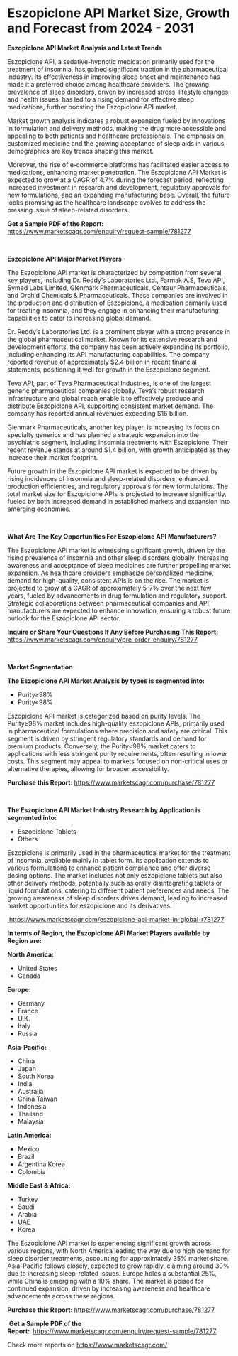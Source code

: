 <p><h1>Eszopiclone API Market Size, Growth and Forecast from 2024 - 2031</h1></p><p><strong>Eszopiclone API Market Analysis and Latest Trends</strong></p>
<p><p>Eszopiclone API, a sedative-hypnotic medication primarily used for the treatment of insomnia, has gained significant traction in the pharmaceutical industry. Its effectiveness in improving sleep onset and maintenance has made it a preferred choice among healthcare providers. The growing prevalence of sleep disorders, driven by increased stress, lifestyle changes, and health issues, has led to a rising demand for effective sleep medications, further boosting the Eszopiclone API market.</p><p>Market growth analysis indicates a robust expansion fueled by innovations in formulation and delivery methods, making the drug more accessible and appealing to both patients and healthcare professionals. The emphasis on customized medicine and the growing acceptance of sleep aids in various demographics are key trends shaping this market.</p><p>Moreover, the rise of e-commerce platforms has facilitated easier access to medications, enhancing market penetration. The Eszopiclone API Market is expected to grow at a CAGR of 4.7% during the forecast period, reflecting increased investment in research and development, regulatory approvals for new formulations, and an expanding manufacturing base. Overall, the future looks promising as the healthcare landscape evolves to address the pressing issue of sleep-related disorders.</p></p>
<p><strong>Get a Sample PDF of the Report:&nbsp;</strong> <a href="https://www.marketscagr.com/enquiry/request-sample/781277?utm_campaign=1949&utm_medium=2&utm_source=Github&utm_content=ia&utm_term=30122024&utm_id=eszopiclone-api">https://www.marketscagr.com/enquiry/request-sample/781277</a></p>
<p>&nbsp;</p>
<p><strong>Eszopiclone API Major Market Players</strong></p>
<p><p>The Eszopiclone API market is characterized by competition from several key players, including Dr. Reddy’s Laboratories Ltd., Farmak A.S, Teva API, Symed Labs Limited, Glenmark Pharmaceuticals, Centaur Pharmaceuticals, and Orchid Chemicals & Pharmaceuticals. These companies are involved in the production and distribution of Eszopiclone, a medication primarily used for treating insomnia, and they engage in enhancing their manufacturing capabilities to cater to increasing global demand.</p><p>Dr. Reddy’s Laboratories Ltd. is a prominent player with a strong presence in the global pharmaceutical market. Known for its extensive research and development efforts, the company has been actively expanding its portfolio, including enhancing its API manufacturing capabilities. The company reported revenue of approximately $2.4 billion in recent financial statements, positioning it well for growth in the Eszopiclone segment.</p><p>Teva API, part of Teva Pharmaceutical Industries, is one of the largest generic pharmaceutical companies globally. Teva’s robust research infrastructure and global reach enable it to effectively produce and distribute Eszopiclone API, supporting consistent market demand. The company has reported annual revenues exceeding $16 billion.</p><p>Glenmark Pharmaceuticals, another key player, is increasing its focus on specialty generics and has planned a strategic expansion into the psychiatric segment, including insomnia treatments with Eszopiclone. Their recent revenue stands at around $1.4 billion, with growth anticipated as they increase their market footprint.</p><p>Future growth in the Eszopiclone API market is expected to be driven by rising incidences of insomnia and sleep-related disorders, enhanced production efficiencies, and regulatory approvals for new formulations. The total market size for Eszopiclone APIs is projected to increase significantly, fueled by both increased demand in established markets and expansion into emerging economies.</p></p>
<p>&nbsp;</p>
<p><strong>What Are The Key Opportunities For Eszopiclone API Manufacturers?</strong></p>
<p><p>The Eszopiclone API market is witnessing significant growth, driven by the rising prevalence of insomnia and other sleep disorders globally. Increasing awareness and acceptance of sleep medicines are further propelling market expansion. As healthcare providers emphasize personalized medicine, demand for high-quality, consistent APIs is on the rise. The market is projected to grow at a CAGR of approximately 5-7% over the next few years, fueled by advancements in drug formulation and regulatory support. Strategic collaborations between pharmaceutical companies and API manufacturers are expected to enhance innovation, ensuring a robust future outlook for the Eszopiclone API sector.</p></p>
<p><strong>Inquire or Share Your Questions If Any Before Purchasing This Report:</strong> <a href="https://www.marketscagr.com/enquiry/pre-order-enquiry/781277?utm_campaign=1949&utm_medium=2&utm_source=Github&utm_content=ia&utm_term=30122024&utm_id=eszopiclone-api">https://www.marketscagr.com/enquiry/pre-order-enquiry/781277</a></p>
<p>&nbsp;</p>
<p><strong>Market Segmentation</strong></p>
<p><strong>The Eszopiclone API Market Analysis by types is segmented into:</strong></p>
<p><ul><li>Purity≥98%</li><li>Purity<98%</li></ul></p>
<p><p>Eszopiclone API market is categorized based on purity levels. The Purity≥98% market includes high-quality eszopiclone APIs, primarily used in pharmaceutical formulations where precision and safety are critical. This segment is driven by stringent regulatory standards and demand for premium products. Conversely, the Purity<98% market caters to applications with less stringent purity requirements, often resulting in lower costs. This segment may appeal to markets focused on non-critical uses or alternative therapies, allowing for broader accessibility.</p></p>
<p><strong>Purchase this Report:&nbsp;</strong><a href="https://www.marketscagr.com/purchase/781277?utm_campaign=1949&utm_medium=2&utm_source=Github&utm_content=ia&utm_term=30122024&utm_id=eszopiclone-api">https://www.marketscagr.com/purchase/781277</a></p>
<p>&nbsp;</p>
<p><strong>The Eszopiclone API Market Industry Research by Application is segmented into:</strong></p>
<p><ul><li>Eszopiclone Tablets</li><li>Others</li></ul></p>
<p><p>Eszopiclone is primarily used in the pharmaceutical market for the treatment of insomnia, available mainly in tablet form. Its application extends to various formulations to enhance patient compliance and offer diverse dosing options. The market includes not only eszopiclone tablets but also other delivery methods, potentially such as orally disintegrating tablets or liquid formulations, catering to different patient preferences and needs. The growing awareness of sleep disorders drives demand, leading to increased market opportunities for eszopiclone and its derivatives.</p></p>
<p><a href="https://www.marketscagr.com/eszopiclone-api-market-in-global-r781277?utm_campaign=1949&utm_medium=2&utm_source=Github&utm_content=ia&utm_term=30122024&utm_id=eszopiclone-api">&nbsp;https://www.marketscagr.com/eszopiclone-api-market-in-global-r781277</a></p>
<p><strong>In terms of Region, the Eszopiclone API Market Players available by Region are:</strong></p>
<p>
    <p> <strong> North America: </strong>
        <ul>
            <li>United States</li>
            <li>Canada</li>
        </ul>
        </p> 
    <p> <strong> Europe: </strong>
        <ul>
            <li>Germany</li>
            <li>France</li>
            <li>U.K.</li>
            <li>Italy</li>
            <li>Russia</li>
        </ul>
        </p> 
    <p> <strong> Asia-Pacific: </strong>
        <ul>
            <li>China</li>
            <li>Japan</li>
            <li>South Korea</li>
            <li>India</li>
            <li>Australia</li>
            <li>China Taiwan</li>
            <li>Indonesia</li>
            <li>Thailand</li>
            <li>Malaysia</li>
        </ul>
        </p> 
    <p> <strong> Latin America: </strong>
        <ul>
            <li>Mexico</li>
            <li>Brazil</li>
            <li>Argentina Korea</li>
            <li>Colombia</li>
        </ul>
        </p> 
    <p> <strong> Middle East & Africa: </strong>
        <ul>
            <li>Turkey</li>
            <li>Saudi</li>
            <li>Arabia</li>
            <li>UAE</li>
            <li>Korea</li>
        </ul>
    </p>
    </p>
<p><p>The Eszopiclone API market is experiencing significant growth across various regions, with North America leading the way due to high demand for sleep disorder treatments, accounting for approximately 35% market share. Asia-Pacific follows closely, expected to grow rapidly, claiming around 30% due to increasing sleep-related issues. Europe holds a substantial 25%, while China is emerging with a 10% share. The market is poised for continued expansion, driven by increasing awareness and healthcare advancements across these regions.</p></p>
<p><strong>Purchase this Report: </strong><a href="https://www.marketscagr.com/purchase/781277?utm_campaign=1949&utm_medium=2&utm_source=Github&utm_content=ia&utm_term=30122024&utm_id=eszopiclone-api">https://www.marketscagr.com/purchase/781277</a></p>
<p>&nbsp;<strong>Get a Sample PDF of the Report:&nbsp;&nbsp;</strong><a href="https://www.marketscagr.com/enquiry/request-sample/781277?utm_campaign=1949&utm_medium=2&utm_source=Github&utm_content=ia&utm_term=30122024&utm_id=eszopiclone-api">https://www.marketscagr.com/enquiry/request-sample/781277</a></p>
<p><strong></strong></p>
<p>Check more reports on <a href="https://www.marketscagr.com/?utm_campaign=1949&utm_medium=2&utm_source=Github&utm_content=ia&utm_term=30122024&utm_id=eszopiclone-api">https://www.marketscagr.com/</a></p>
